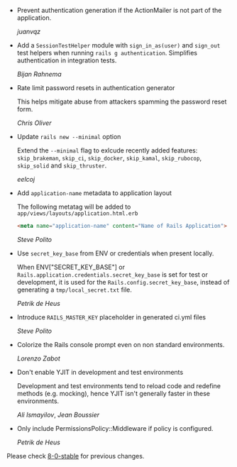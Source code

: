 *   Prevent authentication generation if the ActionMailer is not part of the application.

    *juanvqz*

*   Add a `SessionTestHelper` module with `sign_in_as(user)` and `sign_out` test helpers when
    running `rails g authentication`. Simplifies authentication in integration tests.

    *Bijan Rahnema*

*   Rate limit password resets in authentication generator

    This helps mitigate abuse from attackers spamming the password reset form.

    *Chris Oliver*

*   Update `rails new --minimal` option

    Extend the `--minimal` flag to exlcude recently added features:
    `skip_brakeman`, `skip_ci`, `skip_docker`, `skip_kamal`, `skip_rubocop`, `skip_solid` and `skip_thruster`.

    *eelcoj*

*   Add `application-name` metadata to application layout

    The following metatag will be added to `app/views/layouts/application.html.erb`

    ```html
    <meta name="application-name" content="Name of Rails Application">
    ```

    *Steve Polito*

*   Use `secret_key_base` from ENV or credentials when present locally.

    When ENV["SECRET_KEY_BASE"] or
    `Rails.application.credentials.secret_key_base` is set for test or
    development, it is used for the `Rails.config.secret_key_base`,
    instead of generating a `tmp/local_secret.txt` file.

    *Petrik de Heus*

*   Introduce `RAILS_MASTER_KEY` placeholder in generated ci.yml files

    *Steve Polito*

*   Colorize the Rails console prompt even on non standard environments.

    *Lorenzo Zabot*

*   Don't enable YJIT in development and test environments

    Development and test environments tend to reload code and redefine methods (e.g. mocking),
    hence YJIT isn't generally faster in these environments.

    *Ali Ismayilov*, *Jean Boussier*

*   Only include PermissionsPolicy::Middleware if policy is configured.

    *Petrik de Heus*

Please check [8-0-stable](https://github.com/rails/rails/blob/8-0-stable/railties/CHANGELOG.md) for previous changes.
